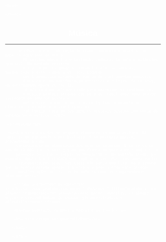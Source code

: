 <!DOCTYPE html>
    <head>
<style>
    body{ background-image: url(https://cdn.pixabay.com/photo/2018/01/16/10/18/headphones-3085681_960_720.jpg);
        background-repeat:no-repeat;
        background-size: cover;
        color: rgb(255, 255, 255);
          font-family: 'Trebuchet MS', 'Lucida Sans Unicode', 'Lucida Grande', 'Lucida Sans', Arial, sans-serif;}
</style>
    </head>
<body>
    <div><h1>Música</h1><hr></hr></div>
  
          <h3>Música é a combinação de ritmo, harmonia e melodia, de maneira agradável ao ouvido. 
            No sentido amplo é a organização temporal de sons e silêncios (pausas). No sentido restrito, 
            é a arte de coordenar e transmitir efeitos sonoros, harmoniosos e esteticamente válidos, podendo 
            ser transmitida através da voz ou de instrumentos musicais.
            A música é uma manifestação artística e cultural de um povo, em determinada época ou região.
             A música é um veículo usado para expressar os sentimentos.
            A música evoluiu através dos séculos, resultando numa grande variedade de gêneros musicais, 
            entre eles, a música sacra ou religiosa, a erudita ou clássica, a popular e a tradicional ou 
            folclórica. Cada um dos gêneros musicais possuem uma série de subgêneros e estilos. </h3>
<style>
    div {text-align: center;}
 </style>


     <h2>Origem</h2>
    
     <h2>A música é um dos principais elementos da nossa cultura. Há indícios de que desde a pré-história já se produzia música, provavelmente como
         conseqüência da observação dos sons da natureza. É de cerca do ano de 60.000 a.C. o vestígio de uma flauta de osso e de 3.000 a.C. a 
         presença de liras e harpas na Mesopotâmia. No panteão grego, por exemplo, Apolo é a divindade que rege as artes. Por isso vemos várias
          representações suas, nas quais ele porta uma lira. Vale lembrar que na Grécia Antiga apenas a música e a poesia eram consideradas 
          manifestações artísticas da maneira como as compreendemos atualmente</h2>

        <iframe width="560" height="315" src="https://www.youtube.com/embed/15XhVwLeopc" title="YouTube video player" frameborder="0" allow="accelerometer; autoplay; clipboard-write; encrypted-media; gyroscope; picture-in-picture" allowfullscreen></iframe>
        
        <h4>Representação de Música Mediante ao Violão</h4>

        <h6> site criado por @marcellobaer</h6>

       </body>

       </html>
